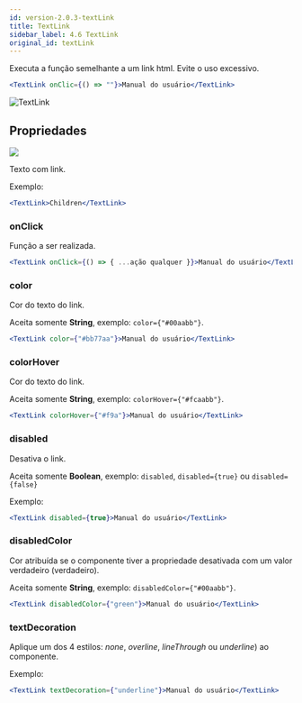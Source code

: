 ```yaml
---
id: version-2.0.3-textLink
title: TextLink
sidebar_label: 4.6 TextLink
original_id: textLink
---
```


Executa a função semelhante a um link html. Evite o uso excessivo.



```jsx harmony
<TextLink onClic={() => ""}>Manual do usuário</TextLink>
```
![TextLink](assets/old_versions/textLink.png)

## Propriedades 
![](assets/badge_required.svg)<br>

Texto com link. 

Exemplo:
```jsx harmony
<TextLink>Children</TextLink>
```

### onClick

Função a ser realizada. 

```jsx harmony
<TextLink onClick={() => { ...ação qualquer }}>Manual do usuário</TextLink>
```

### color

Cor do texto do link.<br>

Aceita somente **String**, exemplo: ```color={"#00aabb"}```.

```jsx harmony
<TextLink color={"#bb77aa"}>Manual do usuário</TextLink>
```

### colorHover

Cor do texto do link.<br>

Aceita somente **String**, exemplo: ```colorHover={"#fcaabb"}```.

```jsx harmony
<TextLink colorHover={"#f9a"}>Manual do usuário</TextLink>
```

### disabled

Desativa o link.<br>

Aceita somente **Boolean**, exemplo: ```disabled```, ```disabled={true}``` ou ```disabled={false}```

Exemplo:
```jsx
<TextLink disabled={true}>Manual do usuário</TextLink>
```
 
### disabledColor

Cor atribuída se o componente tiver a propriedade desativada com um valor verdadeiro (verdadeiro). 

Aceita somente **String**, exemplo: ```disabledColor={"#00aabb"}```.

```jsx harmony
<TextLink disabledColor={"green"}>Manual do usuário</TextLink>
```

### textDecoration

Aplique um dos 4 estilos: *none*, *overline*, *lineThrough* ou *underline*) ao componente. 

Exemplo:
```jsx harmony
<TextLink textDecoration={"underline"}>Manual do usuário</TextLink>
```
